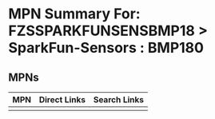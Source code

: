 



# MPN Summary For: FZSSPARKFUNSENSBMP18 > SparkFun-Sensors : BMP180

## MPNs
  

|MPN|Direct Links|Search Links|
| :--- | :--- | :--- |
||||
